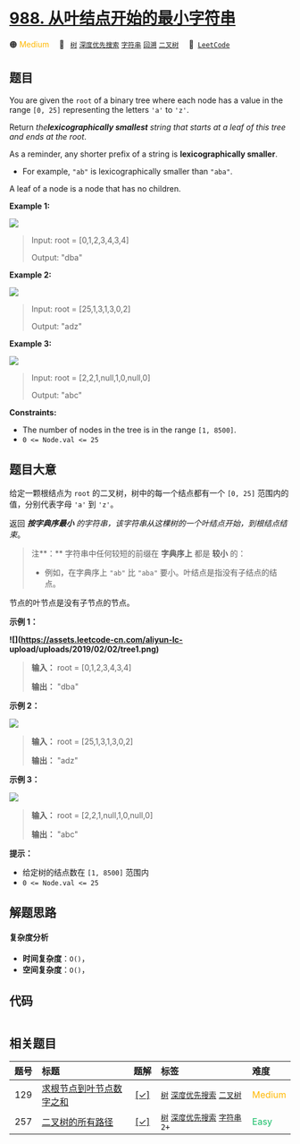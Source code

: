 # [988. 从叶结点开始的最小字符串](https://leetcode.com/problems/smallest-string-starting-from-leaf)

🟠 <font color=#ffb800>Medium</font>&emsp; 🔖&ensp; [`树`](/leetcode-js/outline/tag/tree.md) [`深度优先搜索`](/leetcode-js/outline/tag/depth-first-search.md) [`字符串`](/leetcode-js/outline/tag/string.md) [`回溯`](/leetcode-js/outline/tag/backtracking.md) [`二叉树`](/leetcode-js/outline/tag/binary-tree.md)&emsp; 🔗&ensp;[`LeetCode`](https://leetcode.com/problems/smallest-string-starting-from-leaf)

## 题目

You are given the `root` of a binary tree where each node has a value in the
range `[0, 25]` representing the letters `'a'` to `'z'`.

Return _the**lexicographically smallest** string that starts at a leaf of this
tree and ends at the root_.

As a reminder, any shorter prefix of a string is **lexicographically
smaller**.

  * For example, `"ab"` is lexicographically smaller than `"aba"`.

A leaf of a node is a node that has no children.



**Example 1:**

![](https://assets.leetcode.com/uploads/2019/01/30/tree1.png)

> Input: root = [0,1,2,3,4,3,4]
> 
> Output: "dba"

**Example 2:**

![](https://assets.leetcode.com/uploads/2019/01/30/tree2.png)

> Input: root = [25,1,3,1,3,0,2]
> 
> Output: "adz"

**Example 3:**

![](https://assets.leetcode.com/uploads/2019/02/01/tree3.png)

> Input: root = [2,2,1,null,1,0,null,0]
> 
> Output: "abc"

**Constraints:**

  * The number of nodes in the tree is in the range `[1, 8500]`.
  * `0 <= Node.val <= 25`


## 题目大意

给定一颗根结点为 `root` 的二叉树，树中的每一个结点都有一个 `[0, 25]` 范围内的值，分别代表字母 `'a'` 到 `'z'`。

返回 _**按字典序最小** 的字符串，该字符串从这棵树的一个叶结点开始，到根结点结束_。

> 注**：** 字符串中任何较短的前缀在 **字典序上** 都是 **较小** 的：
>
>   * 例如，在字典序上 `"ab"` 比 `"aba"` 要小。叶结点是指没有子结点的结点。
>

节点的叶节点是没有子节点的节点。



**示例 1：**

**![](https://assets.leetcode-cn.com/aliyun-lc-
upload/uploads/2019/02/02/tree1.png)**

> 
> 
> 
> 
> 
> **输入：** root = [0,1,2,3,4,3,4]
> 
> **输出：** "dba"
> 
> 

**示例 2：**

![](https://assets.leetcode.com/uploads/2019/01/30/tree2.png)

> 
> 
> 
> 
> 
> **输入：** root = [25,1,3,1,3,0,2]
> 
> **输出：** "adz"
> 
> 

**示例 3：**

![](https://assets.leetcode.com/uploads/2019/02/01/tree3.png)

> 
> 
> 
> 
> 
> **输入：** root = [2,2,1,null,1,0,null,0]
> 
> **输出：** "abc"
> 
> 



**提示：**

  * 给定树的结点数在 `[1, 8500]` 范围内
  * `0 <= Node.val <= 25`


## 解题思路

#### 复杂度分析

- **时间复杂度**：`O()`，
- **空间复杂度**：`O()`，

## 代码

```javascript

```

## 相关题目

<!-- prettier-ignore -->
| 题号 | 标题 | 题解 | 标签 | 难度 |
| :------: | :------ | :------: | :------ | :------ |
| 129 | [求根节点到叶节点数字之和](https://leetcode.com/problems/sum-root-to-leaf-numbers) | [[✓]](/leetcode-js/problem/0129.md) |  [`树`](/leetcode-js/outline/tag/tree.md) [`深度优先搜索`](/leetcode-js/outline/tag/depth-first-search.md) [`二叉树`](/leetcode-js/outline/tag/binary-tree.md) | <font color=#ffb800>Medium</font> |
| 257 | [二叉树的所有路径](https://leetcode.com/problems/binary-tree-paths) | [[✓]](/leetcode-js/problem/0257.md) |  [`树`](/leetcode-js/outline/tag/tree.md) [`深度优先搜索`](/leetcode-js/outline/tag/depth-first-search.md) [`字符串`](/leetcode-js/outline/tag/string.md) `2+` | <font color=#15bd66>Easy</font> |

<style>
.blue {
    background-color: #096dd9;
    padding: 0.25rem 0.5rem;
    margin: 0;
    font-size: 0.85em;
    border-radius: 3px;
    color: white;
    font-weight: 500;
}
table th:first-of-type { width: 10%; }
table th:nth-of-type(2) { width: 35%; }
table th:nth-of-type(3) { width: 10%; }
table th:nth-of-type(4) { width: 35%; }
table th:nth-of-type(5) { width: 10%; }
</style>
